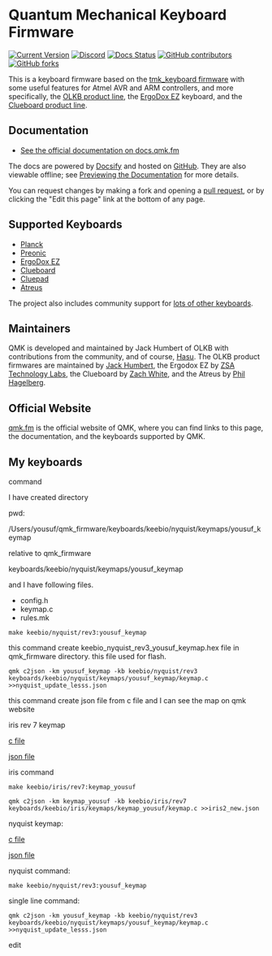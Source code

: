 # Quantum Mechanical Keyboard Firmware

[![Current Version](https://img.shields.io/github/tag/qmk/qmk_firmware.svg)](https://github.com/qmk/qmk_firmware/tags)
[![Discord](https://img.shields.io/discord/440868230475677696.svg)](https://discord.gg/Uq7gcHh)
[![Docs Status](https://img.shields.io/badge/docs-ready-orange.svg)](https://docs.qmk.fm)
[![GitHub contributors](https://img.shields.io/github/contributors/qmk/qmk_firmware.svg)](https://github.com/qmk/qmk_firmware/pulse/monthly)
[![GitHub forks](https://img.shields.io/github/forks/qmk/qmk_firmware.svg?style=social&label=Fork)](https://github.com/qmk/qmk_firmware/)

This is a keyboard firmware based on the [tmk\_keyboard firmware](https://github.com/tmk/tmk_keyboard) with some useful features for Atmel AVR and ARM controllers, and more specifically, the [OLKB product line](https://olkb.com), the [ErgoDox EZ](https://ergodox-ez.com) keyboard, and the [Clueboard product line](https://clueboard.co).

## Documentation

* [See the official documentation on docs.qmk.fm](https://docs.qmk.fm)

The docs are powered by [Docsify](https://docsify.js.org/) and hosted on [GitHub](/docs/). They are also viewable offline; see [Previewing the Documentation](https://docs.qmk.fm/#/contributing?id=previewing-the-documentation) for more details.

You can request changes by making a fork and opening a [pull request](https://github.com/qmk/qmk_firmware/pulls), or by clicking the "Edit this page" link at the bottom of any page.

## Supported Keyboards

* [Planck](/keyboards/planck/)
* [Preonic](/keyboards/preonic/)
* [ErgoDox EZ](/keyboards/ergodox_ez/)
* [Clueboard](/keyboards/clueboard/)
* [Cluepad](/keyboards/clueboard/17/)
* [Atreus](/keyboards/atreus/)

The project also includes community support for [lots of other keyboards](/keyboards/).

## Maintainers

QMK is developed and maintained by Jack Humbert of OLKB with contributions from the community, and of course, [Hasu](https://github.com/tmk). The OLKB product firmwares are maintained by [Jack Humbert](https://github.com/jackhumbert), the Ergodox EZ by [ZSA Technology Labs](https://github.com/zsa), the Clueboard by [Zach White](https://github.com/skullydazed), and the Atreus by [Phil Hagelberg](https://github.com/technomancy).

## Official Website

[qmk.fm](https://qmk.fm) is the official website of QMK, where you can find links to this page, the documentation, and the keyboards supported by QMK.


## My keyboards
 
 command   
 
 I have created directory
 
 pwd:
 
 /Users/yousuf/qmk_firmware/keyboards/keebio/nyquist/keymaps/yousuf_keymap
 
 relative to qmk_firmware
 
 keyboards/keebio/nyquist/keymaps/yousuf_keymap
 
 and I have following files.


- config.h
- keymap.c
- rules.mk



`make keebio/nyquist/rev3:yousuf_keymap`

this command create keebio_nyquist_rev3_yousuf_keymap.hex file in qmk_firmware directory.
this file used for flash.


`qmk c2json -km yousuf_keymap -kb keebio/nyquist/rev3 keyboards/keebio/nyquist/keymaps/yousuf_keymap/keymap.c >>nyquist_update_lesss.json`

this command create json file from c file and I can see the map on qmk website


iris rev 7 keymap

[c file](https://github.com/Yousuf28/qmk_firmware/blob/iris2/keyboards/keebio/iris/keymaps/keymap_yousuf/keymap.c)

[json file](https://raw.githubusercontent.com/Yousuf28/qmk_firmware/iris2/iris2_ne1w.json)

iris command

`make keebio/iris/rev7:keymap_yousuf`

`qmk c2json -km keymap_yousuf -kb keebio/iris/rev7 keyboards/keebio/iris/keymaps/keymap_yousuf/keymap.c >>iris2_new.json`

nyquist keymap:

[c file](https://github.com/Yousuf28/qmk_firmware/blob/nyq2/keyboards/keebio/nyquist/keymaps/yousuf_keymap/keymap.c)

[json file](https://raw.githubusercontent.com/Yousuf28/qmk_firmware/nyq2/nyquist_update_lesss.json)

nyquist command:

`make keebio/nyquist/rev3:yousuf_keymap`


single line command:

`qmk c2json -km yousuf_keymap -kb keebio/nyquist/rev3 keyboards/keebio/nyquist/keymaps/yousuf_keymap/keymap.c >>nyquist_update_lesss.json`

edit
